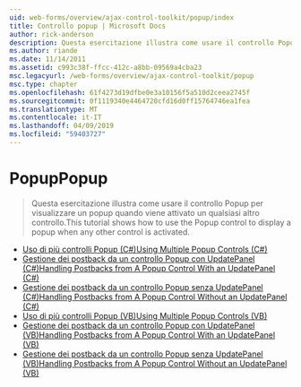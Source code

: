 ```yaml
---
uid: web-forms/overview/ajax-control-toolkit/popup/index
title: Controllo popup | Microsoft Docs
author: rick-anderson
description: Questa esercitazione illustra come usare il controllo Popup per visualizzare un popup quando viene attivato un qualsiasi altro controllo.
ms.author: riande
ms.date: 11/14/2011
ms.assetid: c993c38f-ffcc-412c-a8bb-09569a4cba23
msc.legacyurl: /web-forms/overview/ajax-control-toolkit/popup
msc.type: chapter
ms.openlocfilehash: 61f4273d19dfbe0e3a10156f5a510d2ceea2745f
ms.sourcegitcommit: 0f1119340e4464720cfd16d0ff15764746ea1fea
ms.translationtype: MT
ms.contentlocale: it-IT
ms.lasthandoff: 04/09/2019
ms.locfileid: "59403727"
---
```

# <a name="popup"></a><span data-ttu-id="fa3fe-103">Popup</span><span class="sxs-lookup"><span data-stu-id="fa3fe-103">Popup</span></span>

> <span data-ttu-id="fa3fe-104">Questa esercitazione illustra come usare il controllo Popup per visualizzare un popup quando viene attivato un qualsiasi altro controllo.</span><span class="sxs-lookup"><span data-stu-id="fa3fe-104">This tutorial shows how to use the Popup control to display a popup when any other control is activated.</span></span>


- [<span data-ttu-id="fa3fe-105">Uso di più controlli Popup (C#)</span><span class="sxs-lookup"><span data-stu-id="fa3fe-105">Using Multiple Popup Controls (C#)</span></span>](using-multiple-popup-controls-cs.md)
- [<span data-ttu-id="fa3fe-106">Gestione dei postback da un controllo Popup con UpdatePanel (C#)</span><span class="sxs-lookup"><span data-stu-id="fa3fe-106">Handling Postbacks from A Popup Control With an UpdatePanel (C#)</span></span>](handling-postbacks-from-a-popup-control-with-an-updatepanel-cs.md)
- [<span data-ttu-id="fa3fe-107">Gestione dei postback da un controllo Popup senza UpdatePanel (C#)</span><span class="sxs-lookup"><span data-stu-id="fa3fe-107">Handling Postbacks from A Popup Control Without an UpdatePanel (C#)</span></span>](handling-postbacks-from-a-popup-control-without-an-updatepanel-cs.md)
- [<span data-ttu-id="fa3fe-108">Uso di più controlli Popup (VB)</span><span class="sxs-lookup"><span data-stu-id="fa3fe-108">Using Multiple Popup Controls (VB)</span></span>](using-multiple-popup-controls-vb.md)
- [<span data-ttu-id="fa3fe-109">Gestione dei postback da un controllo Popup con UpdatePanel (VB)</span><span class="sxs-lookup"><span data-stu-id="fa3fe-109">Handling Postbacks from A Popup Control With an UpdatePanel (VB)</span></span>](handling-postbacks-from-a-popup-control-with-an-updatepanel-vb.md)
- [<span data-ttu-id="fa3fe-110">Gestione dei postback da un controllo Popup senza UpdatePanel (VB)</span><span class="sxs-lookup"><span data-stu-id="fa3fe-110">Handling Postbacks from A Popup Control Without an UpdatePanel (VB)</span></span>](handling-postbacks-from-a-popup-control-without-an-updatepanel-vb.md)
